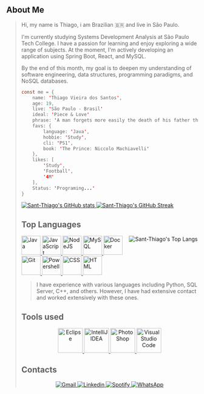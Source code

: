 ## About Me
> Hi, my name is Thiago, i am Brazilian 🇧🇷 and live in São Paulo.
> 
> I'm currently studying Systems Development Analysis at São Paulo Tech College. I have a passion for learning and enjoy exploring a wide range of subjects. At the moment, I'm actively developing an application using Spring Boot, React, and MySQL.
>
> By the end of this month, my goal is to deepen my understanding of software engineering, data structures, programming paradigms, and NoSQL databases.
>
> ```java script
> const me = {
>     name: 'Thiago Vieira dos Santos',
>     age: 19,
>     live: 'São Paulo - Brasil'
>     ideal: 'Piece & Love'
>     phrase: 'A man forgets more easily the death of his father than the loss of his estate.'
>     favs: {
>         language: 'Java',
>         hobbie: 'Study',
>         cli: 'PS1',
>         book: 'The Prince: Niccolo Machiavelli'
>     },
>     likes: [
>         'Study',
>         'Football',
>         '4M'
>     ],
>     Status: 'Programing...'
> }
> ```
> <p>
>     <a href="https://github.com/anuraghazra/github-readme-stats" align="left">
>         <img src="https://github-readme-stats.vercel.app/api?username=Sant-Thiago&show_icons=false&theme=monokai&card_width=400" alt="Sant-Thiago's GitHub stats"/>
>     </a>
>     <a href="https://git.io/streak-stats" align="right">
>         <img src="https://streak-stats.demolab.com/?user=Sant-Thiago&theme=monokai&card_width=400" alt="Sant-Thiago's GitHub Streak"/>
>     </a>
> </p>
> 
> 
> ## Top Languages 
> <p>
>     <a href="https://github.com/anuraghazra/github-readme-stats">
>         <img align="right" src="https://github-readme-stats.vercel.app/api/top-langs/?username=Sant-Thiago&theme=monokai&langs_count=3&hide_title=true" alt="Sant-Thiago's Top Langs"/>
>     </a>
>     <a href="https://devicon.dev" align="left">
>         <img src="https://cdn.jsdelivr.net/gh/devicons/devicon@latest/icons/java/java-original.svg" alt="Java" width="50" height="50"/>
>         <img src="https://cdn.jsdelivr.net/gh/devicons/devicon@latest/icons/javascript/javascript-original.svg" alt="JavaScript" width="50" height="50"/>
>         <img src="https://cdn.jsdelivr.net/gh/devicons/devicon@latest/icons/nodejs/nodejs-original.svg" alt="NodeJS" width="50" height="50"/>
>         <img src="https://cdn.jsdelivr.net/gh/devicons/devicon@latest/icons/mysql/mysql-original.svg" alt="MySQL" width="50" height="50"/>
>         <img src="https://cdn.jsdelivr.net/gh/devicons/devicon@latest/icons/docker/docker-original.svg" alt="Docker" width="50" height="50"/>
>         <img src="https://cdn.jsdelivr.net/gh/devicons/devicon@latest/icons/git/git-original.svg" alt="Git" width="50" height="50"/>
>         <img src="https://cdn.jsdelivr.net/gh/devicons/devicon@latest/icons/powershell/powershell-original.svg" alt="Powershell" width="50" height="50"/>
>         <img src="https://cdn.jsdelivr.net/gh/devicons/devicon@latest/icons/css3/css3-original.svg" alt="CSS" width="50" height="50"/>
>         <img src="https://cdn.jsdelivr.net/gh/devicons/devicon@latest/icons/html5/html5-original.svg" alt="HTML" width="50" height="50"/>
>     </a>
>     <blockquote align="left">
>         I have experience with various languages including Python, SQL Server, C++, and others. However, I have had extensive contact and worked extensively with these ones.
>     </blockquote>
> </p>
> 
> 
> ## Tools used
> <p align="center">
>     <a href="https://skillicons.dev/icons?i=eclipse,idea,ps,vscode">
>         <img src="https://skillicons.dev/icons?i=eclipse" alt="Eclipse" width="65" height="65">
>         <img src="https://skillicons.dev/icons?i=idea" alt="IntelliJ IDEA" width="65" height="65">
>         <img src="https://skillicons.dev/icons?i=ps" alt="PhotoShop" width="65" height="65">
>         <img src="https://skillicons.dev/icons?i=vscode" alt="VisualStudio Code" width="65" height="65">
>     </a>
> </p>
> 
> 
> ## Contacts
> <p align="center">
>     <a href="mailto:thiagovieirab2b@gmail.com">
>         <img src="https://img.shields.io/badge/Gmail-D14836?style=for-the-badge&logo=gmail&logoColor=white" alt="Gmail"/>
>     </a>
>     <a href="https://www.linkedin.com/in/thiago-vieira-823a372a5/">
>         <img src="https://img.shields.io/badge/LinkedIn-0077B5?style=for-the-badge&logo=linkedin&logoColor=white" alt="Linkedin"/>
>     </a>
>     <a href="https://open.spotify.com/playlist/2M0ALlUIuFowutFOdoZ4Yj?si=d0fc8f4c5ab243dd">
>         <img src="https://img.shields.io/badge/Spotify-1ED760?&style=for-the-badge&logo=spotify&logoColor=white" alt="Spotify"/>
>     </a>
>     <a href="https://wa.me/5511991251903?text=Hi,%20i'm%20waiting%20you,%20feel%20free%20to%20call%20me">
>         <img src="https://img.shields.io/badge/WhatsApp-25D366?style=for-the-badge&logo=whatsapp&logoColor=white" alt="WhatsApp"/>
>     </a>
> </p>
>  
